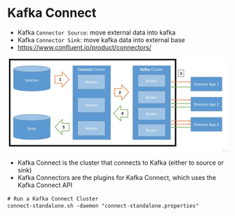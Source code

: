 # Kafka Connect

- Kafka `Connector Source`: move external data into kafka
- Kafka `Connector Sink`: move kafka data into external base
- <https://www.confluent.io/product/connectors/>

![Kafka Connect](.images/kafka-connect.png)

- Kafka Connect is the cluster that connects to Kafka (either to source or sink)
- Kafka Connectors are the plugins for Kafka Connect, which uses the Kafka Connect API

```shell
# Run a Kafka Connect Cluster
connect-standalone.sh -daemon "connect-standalone.properties"
```
